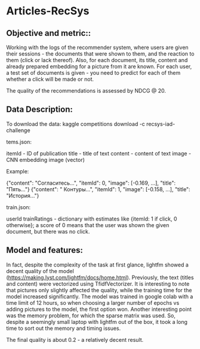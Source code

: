 # Articles-RecSys

## Objective and metric::

Working with the logs of the recommender system, where users are given their sessions - the documents that were shown to them, and the reaction to them (click or lack thereof). Also, for each document, its title, content and already prepared embedding for a picture from it are known. For each user, a test set of documents is given - you need to predict for each of them whether a click will be made or not.

The quality of the recommendations is assessed by NDCG @ 20.

## Data Description:

To download the data: kaggle competitions download -c recsys-iad-challenge

tems.json:

itemId - ID of publication
title - title of text
content - content of text
image - CNN embedding image (vector)

Example:

{"content": "Согласитесь...", "itemId": 0, "image": [-0.169, ...], "title": "Пять..."} {"content": " Контуры...", "itemId": 1, "image": [-0.158, ...], "title": "История..."}

train.json:

userId
trainRatings - dictionary with estimates like {itemId: 1 if click, 0 otherwise}; a score of 0 means that the user was shown the given document, but there was no click.

## Model and features:

In fact, despite the complexity of the task at first glance, lightfm showed a decent quality of the model (https://making.lyst.com/lightfm/docs/home.html). Previously, the text (titles and content) were vectorized using TfidfVectorizer. It is interesting to note that pictures only slightly affected the quality, while the training time for the model increased significantly. The model was trained in google colab with a time limit of 12 hours, so when choosing a larger number of epochs vs adding pictures to the model, the first option won. Another interesting point was the memory problem, for which the sparse matrix was used. So, despite a seemingly small laptop with lightfm out of the box, it took a long time to sort out the memory and timing issues.

The final quality is about 0.2 - a relatively decent result.
